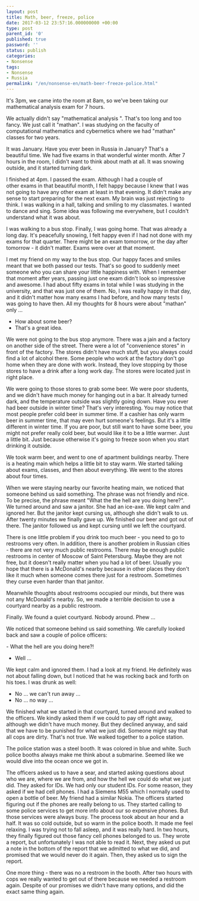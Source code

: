 ```yaml
---
layout: post
title: Math, beer, freeze, police
date: 2017-03-12 23:57:16.000000000 +00:00
type: post
parent_id: '0'
published: true
password: ''
status: publish
categories:
- Nonsense
tags:
- Nonsense
- Russia
permalink: "/en/nonsense-en/math-beer-freeze-police.html"
---
```

It's 3pm, we came into the room at 8am, so&nbsp;we've been taking our mathematical analysis exam for 7 hours.

We actually didn't&nbsp;say "mathematical analysis ". That's too long and too fancy. We just call it "mathan". I was studying on the faculty of computational mathematics and cybernetics where we had&nbsp;"mathan" classes for two years.

It was January. Have you ever been in Russia in January? That's a beautiful&nbsp;time. We had five exams in that wonderful winter month. After 7 hours in the room, I didn't&nbsp;want to think about math at all. It was snowing outside, and it started turning dark.

I finished at 4pm. I passed the exam. Although&nbsp;I had a couple of other&nbsp;exams in that beautiful month, I felt happy because I knew that I was not going to have&nbsp;any other exam at least in that evening. It didn't make any sense&nbsp;to start preparing for the next exam. My brain was just rejecting to think. I was&nbsp;walking in a hall, talking and smiling to my classmates. I wanted to dance and sing. Some idea was following me everywhere, but I couldn't understand what&nbsp;it was about.

I was walking&nbsp;to a bus stop. Finally, I was going home. That&nbsp;was already a long day. It's peacefully snowing, I felt happy even if I had not done with my exams for that quarter. There might be an exam tomorrow, or the day after tomorrow - it didn't matter. Exams were over at that moment.

I met my friend on my way to the bus stop. Our happy faces and smiles meant that we both passed our tests. That's so good to suddenly meet someone who you can share your little happiness with. When I remember that moment after years, passing just one exam didn't look so impressive and awesome. I had about fifty exams in total while I was studying in the university, and that was just one of them. No, I was really happy in that day, and it didn't matter how many exams I had before, and how many tests I was going to have then. All my thoughts for 8 hours were about "mathan" only&nbsp;...

- How about some beer?  
- That's a great idea.

We were&nbsp;not going to the bus stop anymore. There was a jain and a factory on another side of the street. There were a lot of "convenience stores" in front of the factory. The stores didn't have much stuff, but you always could find a lot of alcohol there. Some people who work at the factory don't go home when they are done with work. Instead, they love stopping&nbsp;by those stores to have a drink after a long work day. The stores were located just in right place.

We were going to those stores to grab some beer. We were&nbsp;poor students, and we didn't have much money for hanging out in a bar. It already turned dark, and the temperature outside was slightly going down. Have you ever had beer outside in winter time? That's very interesting. You may notice that most people prefer&nbsp;cold beer in summer time. If a cashier has only warm beer in summer time, that may even hurt someone's feelings.&nbsp;But it's a little different in winter time. If you are poor, but still want to have some beer, you might not prefer really cold beer, but would like it to be a little warmer. Just a little bit. Just because otherwise it's going to freeze soon when you start drinking it outside.

We took warm beer, and went to one of apartment buildings nearby. There is a&nbsp;heating main which helps a little bit to stay warm. We started talking about exams, classes, and then about everything. We went to the stores about four times.

When we were staying nearby our favorite heating main, we noticed that someone behind us said something. The phrase was not friendly and nice. To be precise, the phrase meant "What the the hell&nbsp;are you doing here?". We turned around and saw a&nbsp;janitor. She had an&nbsp;ice-axe. We kept calm and ignored her. But the janitor&nbsp;kept cursing us, although she didn't walk to us. After twenty minutes we finally gave up. We finished our beer and got out of there. The janitor followed us and kept cursing until we left the courtyard.

There is one little problem if you drink too much beer - you need to go to restrooms very often. In addition, there is another problem in Russian cities - there are not very much public restrooms. There may be enough public restrooms in center of Moscow of Saint Petersburg. Maybe they are not free, but it doesn't really matter when you had a lot of beer. Usually you hope that there is a McDonald's nearby because in other places they don't like it much when someone comes there just for a restroom. Sometimes they curse even harder than that janitor.

Meanwhile thoughts about restrooms occupied our minds, but there was not any McDonald's nearby. So, we made a terrible decision to use a courtyard nearby as a public restroom.

Finally. We found a quiet courtyard. Nobody around. Phew ...

We noticed that someone behind us said something. We carefully looked back and saw a couple of police officers:

-&nbsp;What the hell&nbsp;are you doing here?!  
- Well ...

We kept calm and ignored them. I had a look at my friend. He definitely was not about falling down, but I noticed that he was rocking back and forth on his toes. I was drunk as well:

- No ... we can't run away ...  
- No ... no way ...

We finished what we started in that courtyard, turned around and walked to the officers. We kindly asked them if we could to pay off right away, although we didn't have much money. But they declined anyway, and said that we have to be punished for what we just did. Someone might say that all cops&nbsp;are dirty. That's not true. We walked together to a police station.

The police station was a steel booth. It was colored in blue and white. Such police booths always make&nbsp;me think about a submarine. Seemed like we would dive into the ocean once we got in.

The officers asked us to have a sear, and started asking questions about who we are, where we are from, and how the hell we could do what we just did. They asked for IDs. We had only our student IDs. For some reason, they asked if we had cell phones. I had a Siemens M55 which I normally used to open a bottle of beer. My friend had a similar Nokia. The officers started figuring out if the phones are really belong to us. They started calling to some police services to get more info about our so expensive phones. But those services were always busy. The process took about an hour and a half. It was so cold outside, but so warm in the police booth. It made me feel relaxing. I was trying not to fall asleep, and it was really hard. In two hours, they finally figured out those fancy cell phones belonged to us. They wrote a report, but unfortunately I was not able to read it. Next, they asked us put a note in the bottom of the report that we admitted to what we did, and promised that we would&nbsp;never do it again. Then, they asked us to sign the report.

One more thing&nbsp;- there was no a restroom in the booth. After two hours with cops we really wanted to get out of there because we needed a restroom again. Despite of our promises&nbsp;we didn't have many options, and did the exact same thing again.

